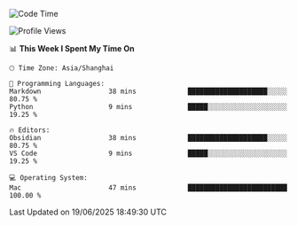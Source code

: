 <!--START_SECTION:waka-->
![Code Time](http://img.shields.io/badge/Code%20Time-550%20hrs%2045%20mins-blue)

![Profile Views](http://img.shields.io/badge/Profile%20Views-0-blue)

📊 **This Week I Spent My Time On** 

```text
🕑︎ Time Zone: Asia/Shanghai

💬 Programming Languages: 
Markdown                 38 mins             ████████████████████░░░░░   80.75 % 
Python                   9 mins              █████░░░░░░░░░░░░░░░░░░░░   19.25 % 

🔥 Editors: 
Obsidian                 38 mins             ████████████████████░░░░░   80.75 % 
VS Code                  9 mins              █████░░░░░░░░░░░░░░░░░░░░   19.25 % 

💻 Operating System: 
Mac                      47 mins             █████████████████████████   100.00 % 
```


 Last Updated on 19/06/2025 18:49:30 UTC
<!--END_SECTION:waka-->

